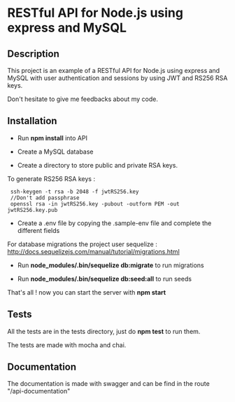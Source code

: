 # RESTful API for Node.js using express and MySQL

## Description

This project is an example of a RESTful API for Node.js using express and MySQL with user authentication and sessions by using JWT and RS256 RSA keys.

Don't hesitate to give me feedbacks about my code.

## Installation

* Run **npm install** into API

* Create a MySQL database

* Create a directory to store public and private RSA keys.

To generate RS256 RSA keys : 

```
 ssh-keygen -t rsa -b 2048 -f jwtRS256.key
 //Don't add passphrase
 openssl rsa -in jwtRS256.key -pubout -outform PEM -out jwtRS256.key.pub
```

* Create a .env file by copying the .sample-env file and complete the different fields

For database migrations the project user sequelize : http://docs.sequelizejs.com/manual/tutorial/migrations.html

* Run **node_modules/.bin/sequelize db:migrate** to run migrations

* Run **node_modules/.bin/sequelize db:seed:all** to run seeds

That's all ! now you can start the server with **npm start** 

## Tests

All the tests are in the tests directory, just do **npm test** to run them.

The tests are made with mocha and chai.

## Documentation

The documentation is made with swagger and can be find in the route "/api-documentation"

